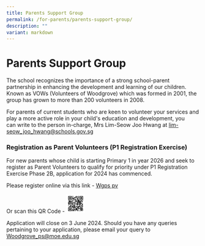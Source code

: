 ```yaml
---
title: Parents Support Group
permalink: /for-parents/parents-support-group/
description: ""
variant: markdown
---
```

# **Parents Support Group**

The school recognizes the importance of a strong school-parent partnership in enhancing the development and learning of our children. Known as VOWs (Volunteers of Woodgrove) which was formed in 2001, the group has grown to more than 200 volunteers in 2008.

For parents of current students&nbsp;who are keen to volunteer your services and play a more active role in your child's education and development, you can&nbsp;write to the person in-charge, Mrs Lim-Seow Joo Hwang at&nbsp;[lim-seow\_joo\_hwang@schools.gov.sg](mailto:lim-seow_joo_hwang@schools.gov.sg)

### Registration as Parent Volunteers (P1 Registration Exercise)

For new parents whose child is starting Primary 1 in year 2026 and seek to register as Parent Volunteers to qualify for priority under P1 Registration Exercise Phase 2B, application for 2024 has commenced.

Please register online via this link - [Wgps pv](https://form.gov.sg/5cbd8a02f1a552001745f7a7)

Or scan this QR Code - 
<img height="50" width="50" src="/images/QR_Code_.jpg">

Application will close on 3 June 2024.
Should you have any queries pertaining to your application, please email your query to [Woodgrove_ps@moe.edu.sg](mailto:Woodgrove_ps@moe.edu.sg)